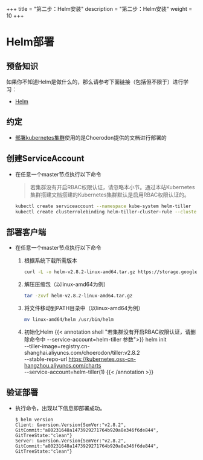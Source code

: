 +++
title = "第二步：Helm安装"
description = "第二步：Helm安装"
weight = 10
+++

# Helm部署

## 预备知识

如果你不知道Helm是做什么的，那么请参考下面链接（包括但不限于）进行学习：

- [Helm](https://helm.sh/)

## 约定

- [部署kubernetes集群](../kubernetes)使用的是Choerodon提供的文档进行部署的

## 创建ServiceAccount

- 在任意一个master节点执行以下命令

    <blockquote class="warning">
    若集群没有开启RBAC权限认证，请忽略本小节。通过本站Kubernetes集群搭建文档搭建的Kubernetes集群默认是启用RBAC权限认证的。
    </blockquote>

    ```bash
    kubectl create serviceaccount --namespace kube-system helm-tiller
    kubectl create clusterrolebinding helm-tiller-cluster-rule --clusterrole=cluster-admin --serviceaccount=kube-system:helm-tiller
    ```

## 部署客户端

- 在任意一个master节点执行以下命令

    1. 根据系统下载所需版本  

        ```bash
        curl -L -o helm-v2.8.2-linux-amd64.tar.gz https://storage.googleapis.com/kubernetes-helm/helm-v2.8.2-linux-amd64.tar.gz
        ```

    1. 解压压缩包（以linux-amd64为例）

        ```bash
        tar -zxvf helm-v2.8.2-linux-amd64.tar.gz
        ```
    1. 将文件移动到PATH目录中（以linux-amd64为例）

        ```bash
        mv linux-amd64/helm /usr/bin/helm
        ```
    1. 初始化Helm
{{< annotation shell "若集群没有开启RBAC权限认证，请删除命令中 --service-account=helm-tiller 参数">}}
helm init \
    --tiller-image=registry.cn-shanghai.aliyuncs.com/choerodon/tiller:v2.8.2 \
    --stable-repo-url https://kubernetes.oss-cn-hangzhou.aliyuncs.com/charts \
    --service-account=helm-tiller(1)
{{< /annotation >}}


## 验证部署

- 执行命令，出现以下信息即部署成功。
    
    ```console
    $ helm version
    Client: &version.Version{SemVer:"v2.8.2", GitCommit:"a80231648a1473929271764b920a8e346f6de844", GitTreeState:"clean"}
    Server: &version.Version{SemVer:"v2.8.2", GitCommit:"a80231648a1473929271764b920a8e346f6de844", GitTreeState:"clean"}
    ```